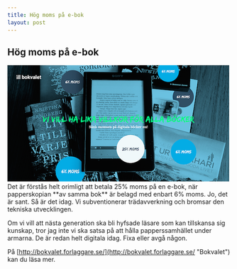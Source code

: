 ```yaml
---
title: Hög moms på e-bok
layout: post
---
```

## Hög moms på e-bok
<img src="/images/dela-bocker.png" class="shadow img-center" />
Det är förstås helt orimligt att betala 25% moms på en e-bok, när papperskopian **av samma bok** är belagd med enbart 6% moms. Jo, det är sant. Så är det idag. Vi subventionerar trädavverkning och bromsar den tekniska utvecklingen.

Om vi vill att nästa generation ska bli hyfsade läsare som kan tillskansa sig kunskap, tror jag inte vi ska satsa på att hålla papperssamhället under armarna. De är redan helt digitala idag. Fixa eller avgå någon.

På [http://bokvalet.forlaggare.se/](http://bokvalet.forlaggare.se/ "Bokvalet") kan du läsa mer.